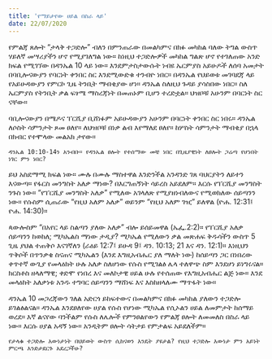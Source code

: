 ```yaml
---
title: 'የማይታየው ሀይል በስራ ላይ'
date: 22/07/2020
---
```


የምልጃ ጸሎት “ታላቅ ተጋድሎ” ብለን በምንጠራው በመልካምና በክፉ መካከል ባለው ትግል ውስጥ ሃይለኛ መሣሪያችን ሆኖ የሚያገለግል ነው። ከነዚህ ተጋድሎዎች መካከል ግልጽ ሆኖ የተገለጠው አንድ ክፍል የሚገኘው በዳንኤል 10 ላይ ነው። እንደምታስታውሱት ነብዩ ኤርምያስ አይሁዶች ለሰባ አመታት በባቢሎናውያን የባርነት ቀንበር ስር እንደሚውድቁ ተንብዮ ነበር። በዳንኤል የህይወቱ መገባደጃ ላይ የአይሁዳውያን የምርኮ ጊዜ ትንቢት ማብቂያው ሆነ። ዳንኤል ስለዚህ ጉዳይ ያሳስበው ነበር። ስለ ኤርምያስ የትንቢት ቃል ፍፃሜ ማስረጃነት በመጠኑም ቢሆን ተረድቷል። ህዝቦቹ አሁንም በባርነት ስር ናቸው።

ባቢሎናውያን በሜዶና ፐርሺያ ቢሸነፉም አይሁዳውያን አሁንም በባርነት ቀንበር ስር ነበሩ። ዳንኤል ለሶስት ሳምንታት ጾመ ፀለየ። ለህዝቦቹ በነቃ ልብ እየማለደ ፀለየ። ከሦስት ሳምንታት ማብቂያ በኋላ በክብር የተሞላው መልአክ ታየው።

`ዳንኤል 10:10-14ን አንብቡ። የዳንኤል ፀሎት የተሰማው መቼ ነበር በጊዜያዊነት ለፀሎት ጋሬጣ የሆነበት ነገር ምን ነበር?`

ይህ አስደማሚ ክፍል ነው። ሙሉ በሙሉ ማስተዋል እንድንችል አንዳንድ ገጸ ባህርያትን ለይተን እናውጣ። የፋርስ መንግስት አለቃ ማነው? በእርግጠኝነት ሳይረስ አይደለም። እርሱ የፐርሺያ መንግስት ንጉስ ነው። “የፐርሺያ መንግስት አለቃ” የሚለው አገላለጽ የሚያዘነብለውና የሚወክለው ሰይጣንን ነው። የሱስም ሲጠራው “የዚህ አለም አለቃ” ወይንም “የዚህ አለም ገዢ” ይለዋል (ዮሐ. 12:31፤ ዮሐ. 14:30)።

ጳውሎስም “በአየር ላይ ስልጣን ያለው አለቃ” ብሎ ይሰይመዋል (ኤፌ.2:2)። የፐርሺያ አለቃ ሰይጣንን ከወከለ; ሚካኤልስ ማነው ታዲያ? ሚካኤል የሚለውን ቃል መጽሐፍ ቅዱሳችን ውስጥ 5 ጊዜ ያህል ተጠቅሶ እናገኛለን (ራዕይ 12:7፤ ይሁዳ 9፤ ዳን. 10:13; 21 እና ዳን. 12:1)። እነዚህን ጥቅሶች በጥንቃቄ ስናጠና ሚካኤልን (እንደ እግዚአብሔር ያለ ማለት ነው) ከሰይጣን ጋር በነበረው ቀጥተኛ ውጊያ የመላዕክት ሁሉ አለቃ ስለሆነው የሱስ የሚገልፅ ሌላ ተለዋጭ ስም እንደሆነ     ይነግሩናል። ክርስቶስ ዘላለማዊ; ቀድሞ የነበረ እና መለኮታዊ ሀይል ሁሉ የተሰጠው የእግዚአብሔር ልጅ ነው። እንደ መላዕክት አለቃነቱ አንዱ ተግባር ሰይጣንን ማሸነፍ እና እስከዘላለሙ ማጥፋት ነው።

ዳንኤል 10 መጋረጃውን ገለል አድርጎ ይከፍተውና በመልካምና በክፉ መካከል ያለውን ተጋድሎ ይገልፅልናል። ዳንኤል እንደፀለየው ሀያል የሱስ የሆነው ሚካኤል የሲኦልን ሀይል ለመምታት ከሰማይ ወረደ። እኛ ልናየው ባንችልም የሱስ ለሌሎች የምንፀልየውን የምልጃ ፀሎት ለመመለስ በስራ ላይ ነው። እርሱ ሀያል አዳኝ ነው። አንዲትም ፀሎት ሳትታይ የምታልፍ አይደለችም።

`የታላቁ ተጋድሎ እውነታነት በህይወት ውስጥ ሲከናወን እንዴት ያዩታል? የዚህ ተጋድሎ እውነታ ምን አይነት ምርጫ እንድታደርጉ አደረጋችሁ?`